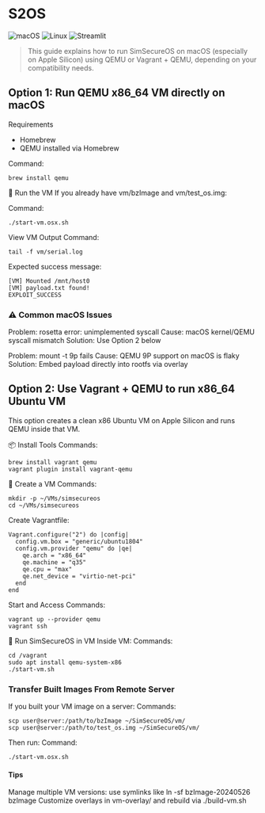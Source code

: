 # S2OS
![macOS](https://img.shields.io/badge/mac%20os-000000?style=plastic&logo=macos&logoColor=F0F0F0) 
![Linux](https://img.shields.io/badge/Linux-FCC624?style=plastic&logo=linux&logoColor=black)
![Streamlit](https://img.shields.io/badge/Streamlit-%23FE4B4B.svg?style=flat&logo=streamlit&logoColor=white)

>This guide explains how to run SimSecureOS on macOS (especially on Apple Silicon) using QEMU or Vagrant + QEMU, depending on your compatibility needs.

## Option 1: Run QEMU x86_64 VM directly on macOS

Requirements
- Homebrew
- QEMU installed via Homebrew

Command:
```
brew install qemu
```

🚀 Run the VM
If you already have vm/bzImage and vm/test_os.img:

Command:
```
./start-vm.osx.sh
```

View VM Output
Command:
```
tail -f vm/serial.log
```

Expected success message:
```
[VM] Mounted /mnt/host0
[VM] payload.txt found!
EXPLOIT_SUCCESS
```

### ⚠️ Common macOS Issues
Problem: rosetta error: unimplemented syscall
Cause: macOS kernel/QEMU syscall mismatch
Solution: Use Option 2 below

Problem: mount -t 9p fails
Cause: QEMU 9P support on macOS is flaky
Solution: Embed payload directly into rootfs via overlay

## Option 2: Use Vagrant + QEMU to run x86_64 Ubuntu VM

This option creates a clean x86 Ubuntu VM on Apple Silicon and runs QEMU inside that VM.

📦 Install Tools
Commands:
```
brew install vagrant qemu
vagrant plugin install vagrant-qemu
```

📁 Create a VM
Commands:
```
mkdir -p ~/VMs/simsecureos
cd ~/VMs/simsecureos
```

Create Vagrantfile:
```
Vagrant.configure("2") do |config|
  config.vm.box = "generic/ubuntu1804"
  config.vm.provider "qemu" do |qe|
    qe.arch = "x86_64"
    qe.machine = "q35"
    qe.cpu = "max"
    qe.net_device = "virtio-net-pci"
  end
end
```

Start and Access
Commands:
```
vagrant up --provider qemu
vagrant ssh
```

🧪 Run SimSecureOS in VM
Inside VM:
Commands:
```
cd /vagrant
sudo apt install qemu-system-x86
./start-vm.sh
```

### Transfer Built Images From Remote Server
If you built your VM image on a server:
Commands:
```
scp user@server:/path/to/bzImage ~/SimSecureOS/vm/
scp user@server:/path/to/test_os.img ~/SimSecureOS/vm/
```
Then run:
Command:
```
./start-vm.osx.sh
```

#### Tips
Manage multiple VM versions: use symlinks like ln -sf bzImage-20240526 bzImage
Customize overlays in vm-overlay/ and rebuild via ./build-vm.sh